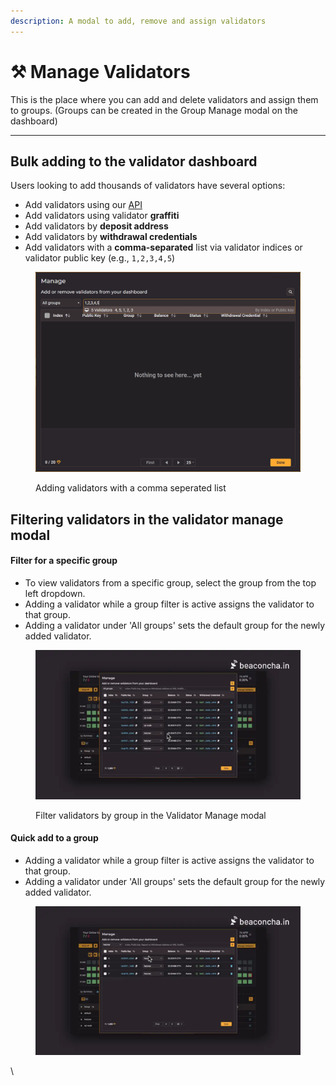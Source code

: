 ```yaml
---
description: A modal to add, remove and assign validators
---
```


# ⚒️ Manage Validators

This is the place where you can add and delete validators and assign them to groups. (Groups can be created in the Group Manage modal on the dashboard)

***



## Bulk adding to the validator dashboard

Users looking to add thousands of validators have several options:

* Add validators using our [API](manage-validators-api.md)
* Add validators using validator **graffiti**
* Add validators by **deposit address**
* Add validators by **withdrawal credentials**
* Add validators with a **comma-separated** list via validator indices or validator public key (e.g., `1,2,3,4,5`)

<figure><img src="../.gitbook/assets/image (4) (1).png" alt=""><figcaption><p>Adding validators with a comma seperated list</p></figcaption></figure>





## Filtering validators in the validator manage modal

#### Filter for a specific group

* To view validators from a specific group, select the group from the top left dropdown.
* Adding a validator while a group filter is active assigns the validator to that group.
* Adding a validator under 'All groups' sets the default group for the newly added validator.

<figure><img src="../.gitbook/assets/valimgmFilter (3).webp" alt=""><figcaption><p>Filter validators by group in the Validator Manage modal</p></figcaption></figure>

#### Quick add to a group

* Adding a validator while a group filter is active assigns the validator to that group.
* Adding a validator under 'All groups' sets the default group for the newly added validator.

<figure><img src="../.gitbook/assets/valiquickaddgroup (1).webp" alt=""><figcaption></figcaption></figure>

\
